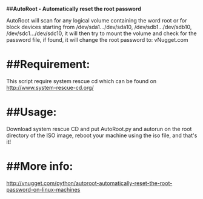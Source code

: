##**AutoRoot - Automatically reset the root password**

AutoRoot will scan for any logical volume containing the word root or for block devices starting from /dev/sda1.../dev/sda10, 
/dev/sdb1.../dev/sdb10, /dev/sdc1.../dev/sdc10, it will then try to mount the volume and check for the password file, if found, 
it will change the root password to: vNugget.com

##Requirement:
============

This script require system rescue cd which can be found on http://www.system-rescue-cd.org/ 

##Usage:
======

Download system rescue CD and put AutoRoot.py and autorun on the root directory of the ISO image, reboot your machine using the iso file,
and that's it!

##More info:
==========

http://vnugget.com/python/autoroot-automatically-reset-the-root-password-on-linux-machines
